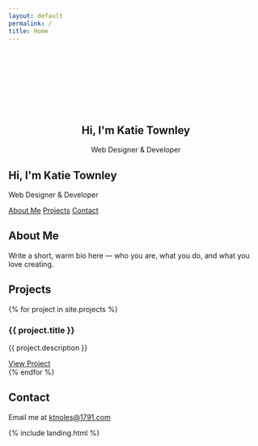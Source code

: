 ```yaml
---
layout: default
permalink: /
title: Home
---
```


<section id="hero" class="section" style="text-align: center; padding-top: 100px;">
  <div class="container">
    <img id="fade-in-image" src="https://i.imgur.com/uyDNQnn.jpg" alt="Katie Townley" style="max-width: 200px; border-radius: 50%; opacity: 0; transition: opacity 2s ease;">
    <h1 class="title mt-4">Hi, I'm Katie Townley</h1>
    <p class="subtitle">Web Designer & Developer</p>
  </div>
</section>

<script>
  document.addEventListener("DOMContentLoaded", function () {
    const img = document.getElementById("fade-in-image");
    setTimeout(() => {
      img.style.opacity = 1;
    }, 300); // delay before fade-in starts
  });
</script>

<section id="home" class="section">
  <div class="container">
    <h1 class="title">Hi, I'm Katie Townley</h1>
    <p class="subtitle">Web Designer & Developer</p>
    <p>
      <a class="button" href="#about">About Me</a>
      <a class="button" href="#projects">Projects</a>
      <a class="button" href="#contact">Contact</a>
    </p>
  </div>
</section>

<section id="about" class="section">
  <div class="container">
    <h2>About Me</h2>
    <p>Write a short, warm bio here — who you are, what you do, and what you love creating.</p>
  </div>
</section>

<section id="projects" class="section">
  <div class="container">
    <h2>Projects</h2>
    {% for project in site.projects %}
      <div class="box">
        <h3>{{ project.title }}</h3>
        <p>{{ project.description }}</p>
        <a href="{{ project.external_url }}" target="_blank">View Project</a>
      </div>
    {% endfor %}
  </div>
</section>

<section id="contact" class="section">
  <div class="container">
    <h2>Contact</h2>
    <p>Email me at <a href="mailto:ktnoles@1791.com">ktnoles@1791.com</a></p>
    <!-- Optionally add social icons or a contact form -->
  </div>
</section>


{% include landing.html %}
